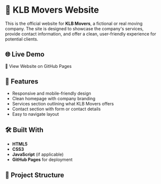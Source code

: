 # 🚚 KLB Movers Website

This is the official website for **KLB Movers**, a fictional or real moving company. The site is designed to showcase the company's services, provide contact information, and offer a clean, user-friendly experience for potential clients.

## 🌐 Live Demo

🔗 View Website on GitHub Pages

## 📌 Features

- Responsive and mobile-friendly design
- Clean homepage with company branding
- Services section outlining what KLB Movers offers
- Contact section with form or contact details
- Easy to navigate layout

## 🛠️ Built With

- **HTML5**
- **CSS3**
- **JavaScript** (if applicable)
- **GitHub Pages** for deployment

## 📁 Project Structure

